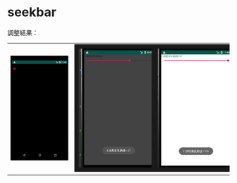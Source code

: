 # seekbar
調整結果：
<table><tr>
  <td><img src=https://github.com/Angus1226/seekbar/blob/master/1.png border=0></td>
  <td><img src=https://github.com/Angus1226/seekbar/blob/master/67.png border=10></td>
<td><img src=https://github.com/Angus1226/seekbar/blob/master/256.png border=10></td>

</tr></table>
